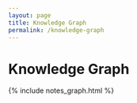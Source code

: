 ```yaml
---
layout: page
title: Knowledge Graph
permalink: /knowledge-graph
---
```


# Knowledge Graph

<div style="margin: 1rem"></div>

{% include notes_graph.html %}